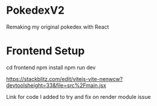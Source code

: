 # PokedexV2
 Remaking my original pokedex with React 

# Frontend Setup

 cd frontend
 npm install
 npm run dev

https://stackblitz.com/edit/vitejs-vite-nenwcw?devtoolsheight=33&file=src%2Fmain.jsx 

Link for code I added to try and fix on render module issue
